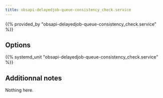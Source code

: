 ```yaml
---
title: obsapi-delayedjob-queue-consistency_check.service
---
```


{{% provided_by "obsapi-delayedjob-queue-consistency_check.service" %}}

## Options

{{% systemd_unit "obsapi-delayedjob-queue-consistency_check.service" %}}

## Additionnal notes

Nothing here.